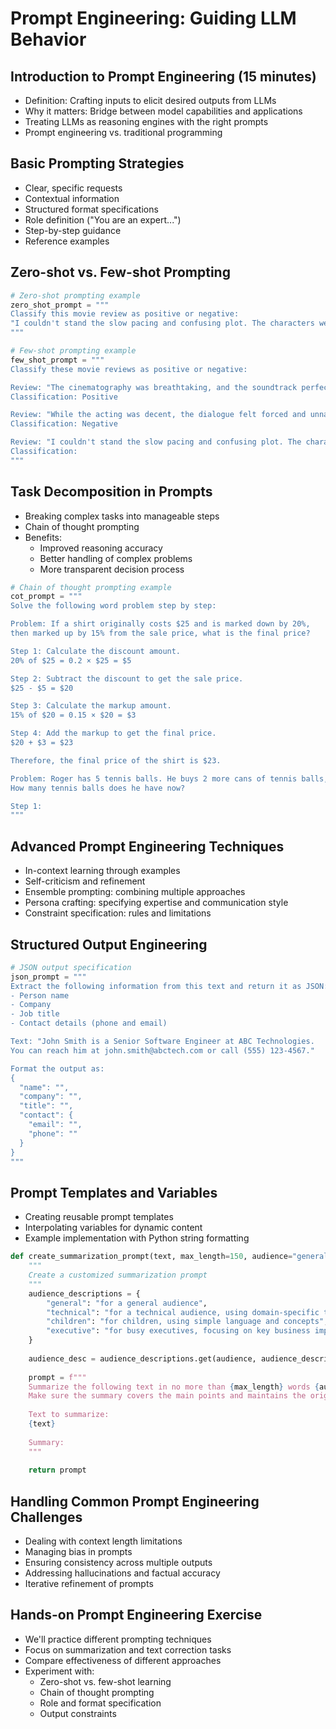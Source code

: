 # Prompt Engineering: Guiding LLM Behavior

## Introduction to Prompt Engineering (15 minutes)

- Definition: Crafting inputs to elicit desired outputs from LLMs
- Why it matters: Bridge between model capabilities and applications
- Treating LLMs as reasoning engines with the right prompts
- Prompt engineering vs. traditional programming

## Basic Prompting Strategies

- Clear, specific requests
- Contextual information
- Structured format specifications
- Role definition ("You are an expert...")
- Step-by-step guidance
- Reference examples

## Zero-shot vs. Few-shot Prompting

```python
# Zero-shot prompting example
zero_shot_prompt = """
Classify this movie review as positive or negative:
"I couldn't stand the slow pacing and confusing plot. The characters were flat and uninteresting."
"""

# Few-shot prompting example
few_shot_prompt = """
Classify these movie reviews as positive or negative:

Review: "The cinematography was breathtaking, and the soundtrack perfectly complemented the mood."
Classification: Positive

Review: "While the acting was decent, the dialogue felt forced and unnatural."
Classification: Negative

Review: "I couldn't stand the slow pacing and confusing plot. The characters were flat and uninteresting."
Classification:
"""
```

## Task Decomposition in Prompts

- Breaking complex tasks into manageable steps
- Chain of thought prompting
- Benefits:
  - Improved reasoning accuracy
  - Better handling of complex problems
  - More transparent decision process

```python
# Chain of thought prompting example
cot_prompt = """
Solve the following word problem step by step:

Problem: If a shirt originally costs $25 and is marked down by 20%, 
then marked up by 15% from the sale price, what is the final price?

Step 1: Calculate the discount amount.
20% of $25 = 0.2 × $25 = $5

Step 2: Subtract the discount to get the sale price.
$25 - $5 = $20

Step 3: Calculate the markup amount.
15% of $20 = 0.15 × $20 = $3

Step 4: Add the markup to get the final price.
$20 + $3 = $23

Therefore, the final price of the shirt is $23.

Problem: Roger has 5 tennis balls. He buys 2 more cans of tennis balls, with 3 balls in each can.
How many tennis balls does he have now?

Step 1:
"""
```

## Advanced Prompt Engineering Techniques

- In-context learning through examples
- Self-criticism and refinement
- Ensemble prompting: combining multiple approaches
- Persona crafting: specifying expertise and communication style
- Constraint specification: rules and limitations

## Structured Output Engineering

```python
# JSON output specification
json_prompt = """
Extract the following information from this text and return it as JSON:
- Person name
- Company
- Job title
- Contact details (phone and email)

Text: "John Smith is a Senior Software Engineer at ABC Technologies. 
You can reach him at john.smith@abctech.com or call (555) 123-4567."

Format the output as:
{
  "name": "",
  "company": "",
  "title": "",
  "contact": {
    "email": "",
    "phone": ""
  }
}
"""
```

## Prompt Templates and Variables

- Creating reusable prompt templates
- Interpolating variables for dynamic content
- Example implementation with Python string formatting

```python
def create_summarization_prompt(text, max_length=150, audience="general"):
    """
    Create a customized summarization prompt
    """
    audience_descriptions = {
        "general": "for a general audience",
        "technical": "for a technical audience, using domain-specific terminology",
        "children": "for children, using simple language and concepts",
        "executive": "for busy executives, focusing on key business implications"
    }
    
    audience_desc = audience_descriptions.get(audience, audience_descriptions["general"])
    
    prompt = f"""
    Summarize the following text in no more than {max_length} words {audience_desc}.
    Make sure the summary covers the main points and maintains the original tone.
    
    Text to summarize:
    {text}
    
    Summary:
    """
    
    return prompt
```

## Handling Common Prompt Engineering Challenges

- Dealing with context length limitations
- Managing bias in prompts
- Ensuring consistency across multiple outputs
- Addressing hallucinations and factual accuracy
- Iterative refinement of prompts

## Hands-on Prompt Engineering Exercise

- We'll practice different prompting techniques
- Focus on summarization and text correction tasks
- Compare effectiveness of different approaches
- Experiment with:
  - Zero-shot vs. few-shot learning
  - Chain of thought prompting
  - Role and format specification
  - Output constraints
